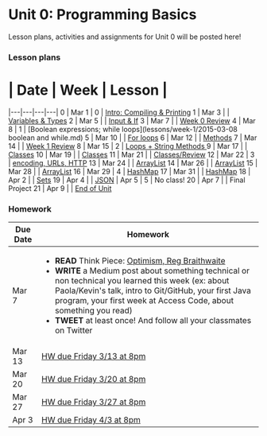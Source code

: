 # Unit 0: Programming Basics

Lesson plans, activities and assignments for Unit 0 will be posted here!

### Lesson plans

 # |  Date | Week | Lesson |
|---|---|---|---|
 0 | Mar 1 | 0 | [Intro: Compiling & Printing](lessons/week-0/2015-03-01_intro-compiling-printing.md)
 1 | Mar 3 | | [Variables & Types](lessons/week-0/2015-03-03_variables-types-strings.md)
 2 | Mar 5 | | [Input & If](lessons/week-0/2015-03-05_input-if.md)
 3 | Mar 7 | | [Week 0 Review](lessons/week-0/2015-03-07_week-0-review.md)
 4 | Mar 8 | 1 | [Boolean expressions; while loops](lessons/week-1/2015-03-08 boolean and while.md)
 5 | Mar 10 | | [For loops](lessons/week-1/2015-03-10_for-loops.md)
 6 | Mar 12 | | [Methods](lessons/week-1/2015-03-12_methods.md)
 7 | Mar 14 | | [Week 1 Review](lessons/week-1/2015-03-14_week-1-review.md)
 8 | Mar 15 | 2 | [Loops + String Methods ](lessons/week-2/2015-03-15.md)
 9 | Mar 17 | | [Classes](lessons/week-2/2015-03-17_classes-part-1.md)
 10 | Mar 19 | | [Classes](lessons/week-2/2015-03-19_classes-part-2.md)
 11 | Mar 21 | | [Classes/Review](lessons/week-2/2015-03-21_classes-part-3.md)
 12 | Mar 22 | 3 | [encoding, URLs, HTTP](https://github.com/accesscode-2-1/ac20150322)
 13 | Mar 24 |   | [ArrayList](lessons/week-3/2015-03-24_arraylists.md)
 14 | Mar 26 |   | [ArrayList](lessons/week-3/2015-03-26_arraylists-part-2.md)
 15 | Mar 28 |   | [ArrayList](lessons/week-3/2015-03-28_arraylists-part-3.md)
 16 | Mar 29 | 4 | [HashMap](lessons/week-4/2015-03-29.md)
 17 | Mar 31 |   | [HashMap](lessons/week-4/2015-03-31_hashmap.md)
 18 | Apr 2 |   | [Sets](lessons/week-4/2015-04-02_sets.md)
 19 | Apr 4 |   | [JSON](lessons/week-4/2015-04-04_json.md)
 | Apr 5 | 5 | No class!
 20 | Apr 7 | | Final Project
 21 | Apr 9 | | [End of Unit](lessons/week-5/2015-04-09_end-of-unit.md)

### Homework

| Due Date | Homework|
|---|---|
| Mar 7 | <ul><li>**READ** Think Piece: [Optimism, Reg Braithwaite](http://braythwayt.com/homoiconic/2009/05/01/optimism.html)</li><li>**WRITE** a Medium post about something technical or non technical you learned this week (ex: about Paola/Kevin's talk, intro to Git/GitHub, your first Java program, your first week at Access Code, about something you read)</li><li>**TWEET** at least once! And follow all your classmates on Twitter</li></ul> |
| Mar 13 | [HW due Friday 3/13 at 8pm](https://github.com/accesscode-2-1/unit-0/issues/3) |
| Mar 20 | [HW due Friday 3/20 at 8pm](https://github.com/accesscode-2-1/unit-0/issues/4) |
| Mar 27 | [HW due Friday 3/27 at 8pm](https://github.com/accesscode-2-1/unit-0/issues/5) |
| Apr 3 | [HW due Friday 4/3 at 8pm](https://github.com/accesscode-2-1/unit-0/issues/6) |
